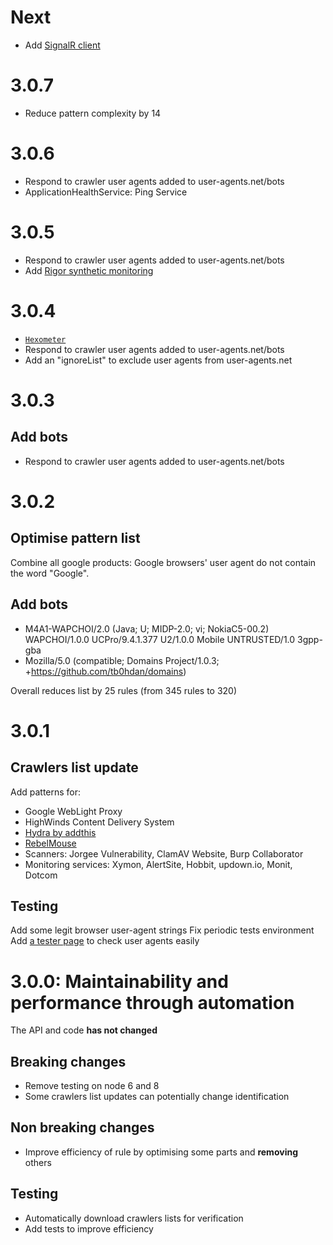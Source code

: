 # Next
- Add [SignalR client](https://github.com/dotnet/aspnetcore/search?q=signalr&unscoped_q=signalr)

# 3.0.7
- Reduce pattern complexity by 14

# 3.0.6
- Respond to crawler user agents added to user-agents.net/bots
- ApplicationHealthService: Ping Service

# 3.0.5
- Respond to crawler user agents added to user-agents.net/bots
- Add [Rigor synthetic monitoring](https://rigor.com/)

# 3.0.4
- [`Hexometer`](https://hexometer.com/)
- Respond to crawler user agents added to user-agents.net/bots
- Add an "ignoreList" to exclude user agents from user-agents.net

# 3.0.3

## Add bots
- Respond to crawler user agents added to user-agents.net/bots

# 3.0.2

## Optimise pattern list
Combine all google products: Google browsers' user agent do not contain the word "Google".

## Add bots
- M4A1-WAPCHOI/2.0 (Java; U; MIDP-2.0; vi; NokiaC5-00.2) WAPCHOI/1.0.0 UCPro/9.4.1.377 U2/1.0.0 Mobile UNTRUSTED/1.0 3gpp-gba
- Mozilla/5.0 (compatible; Domains Project/1.0.3; +https://github.com/tb0hdan/domains)

Overall reduces list by 25 rules (from 345 rules to 320)

# 3.0.1

## Crawlers list update
Add patterns for:
- Google WebLight Proxy
- HighWinds Content Delivery System
- [Hydra by addthis](https://github.com/addthis/hydra)
- [RebelMouse](https://www.rebelmouse.com/rebelmouse-public-api)
- Scanners: Jorgee Vulnerability, ClamAV Website, Burp Collaborator
- Monitoring services: Xymon, AlertSite, Hobbit, updown.io, Monit, Dotcom

## Testing
Add some legit browser user-agent strings
Fix periodic tests environment
Add [a tester page](https://gorangajic.github.io/isbot) to check user agents easily

# 3.0.0: Maintainability and performance through automation

The API and code **has not changed**

## Breaking changes
- Remove testing on node 6 and 8
- Some crawlers list updates can potentially change identification

## Non breaking changes
- Improve efficiency of rule by optimising some parts and **removing** others

## Testing
- Automatically download crawlers lists for verification
- Add tests to improve efficiency
